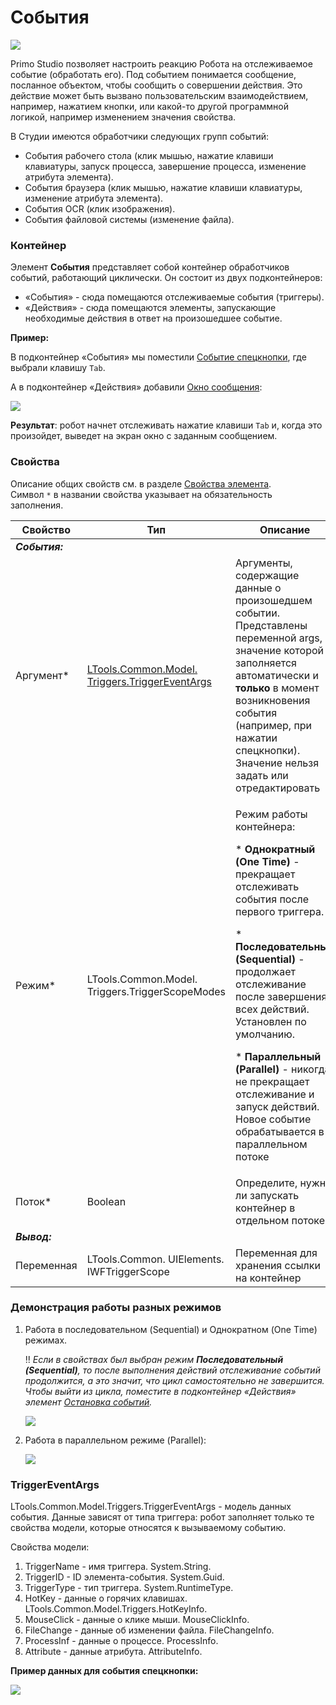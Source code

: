 # События

![](../../../resources/basic/desktop/events/image-(11).png)

Primo Studio позволяет настроить реакцию Робота на отслеживаемое событие (обработать его). Под событием понимается сообщение, посланное объектом, чтобы сообщить о совершении действия. Это действие может быть вызвано пользовательским взаимодействием, например, нажатием кнопки, или какой-то другой программной логикой, например изменением значения свойства. 

В Студии имеются обработчики следующих групп событий:
* События рабочего стола (клик мышью, нажатие клавиши клавиатуры, запуск процесса, завершение процесса, изменение атрибута элемента).
* События браузера (клик мышью, нажатие клавиши клавиатуры, изменение атрибута элемента).
* События OCR (клик изображения).
* События файловой системы (изменение файла).

### Контейнер

Элемент **События** представляет собой контейнер обработчиков событий, работающий циклически. Он состоит из двух подконтейнеров: 
* «События» - сюда помещаются отслеживаемые события (триггеры). 
* «Действия» - сюда помещаются элементы, запускающие необходимые действия в ответ на произошедшее событие. 

**Пример:** 

В подконтейнер «События» мы поместили [Событие спецкнопки](https://docs.primo-rpa.ru/primo-rpa/g_elements/el_basic/els_desktop/els_events/el_hotkeytrigger), где выбрали клавишу `Tab`. 

А в подконтейнер «Действия» добавили [Окно сообщения](https://docs.primo-rpa.ru/primo-rpa/g_elements/el_basic/els_dialogs/el_dialogs_message):

![](../../../resources/basic/desktop/events/events-container.png)

**Результат**: робот начнет отслеживать нажатие клавиши `Tab` и, когда это произойдет, выведет на экран окно с заданным сообщением.

### Свойства
Описание общих свойств см. в разделе [Свойства элемента](https://docs.primo-rpa.ru/primo-rpa/primo-studio/process/elements#svoistva-elementa).\
Символ `*` в названии свойства указывает на обязательность заполнения.

| Свойство   | Тип                                             | Описание                                     |
| ---------- | ----------------------------------------------- | -------------------------------------------- |
| ***События:*** |  |  |
| Аргумент\* | [LTools.Common.Model. Triggers.TriggerEventArgs](https://docs.primo-rpa.ru/primo-rpa/g_elements/el_basic/els_desktop/els_events/el_events#triggereventargs) | Аргументы, содержащие данные о произошедшем событии. Представлены переменной args, значение которой заполняется автоматически и **только** в момент возникновения события (например, при нажатии спецкнопки). Значение нельзя задать или отредактировать |
| Режим\*    | LTools.Common.Model. Triggers.TriggerScopeModes | <p> Режим работы контейнера:</p> <p> * **Однократный (One Time)** - прекращает отслеживать события после первого триггера. </p> <p> * **Последовательный (Sequential)** - продолжает отслеживание после завершения всех действий. Установлен по умолчанию.  </p> <p>* **Параллельный (Parallel)** - никогда не прекращает отслеживание и запуск действий. Новое событие обрабатывается в параллельном потоке </p> |
| Поток\*    | Boolean                                         | Определите, нужно ли запускать контейнер в отдельном потоке |
| ***Вывод:*** |  |  |
| Переменная | LTools.Common. UIElements. IWFTriggerScope      | Переменная для хранения ссылки на контейнер  |

### Демонстрация работы разных режимов

1. Работа в последовательном (Sequential) и Однократном (One Time) режимах.

   :bangbang: *Если в свойствах был выбран режим **Последовательный (Sequential)**, то после выполнения действий отслеживание событий продолжится, а это значит, что цикл самостоятельно не завершится. Чтобы выйти из цикла, поместите в подконтейнер «Действия» элемент [Остановка событий](https://docs.primo-rpa.ru/primo-rpa/g_elements/osnovnye-elementy/els_desktop/els_events/el_triggerscopebreak).* 

   ![](../../../resources/basic/desktop/events/events-one-time.gif)


2. Работа в параллельном режиме (Parallel):

   ![](../../../resources/basic/desktop/events/events-parallel.gif)


### TriggerEventArgs

LTools.Common.Model.Triggers.TriggerEventArgs - модель данных события. Данные зависят от типа триггера: робот заполняет только те свойства модели, которые относятся к вызываемому событию.

Свойства модели:
1. TriggerName - имя триггера. System.String.
2. TriggerID - ID элемента-события. System.Guid.
3. TriggerType - тип триггера. System.RuntimeType.
4. HotKey - данные о горячих клавишах. LTools.Common.Model.Triggers.HotKeyInfo.
5. MouseClick - данные о клике мыши. MouseClickInfo.
6. FileChange - данные об изменении файла. FileChangeInfo.
7. ProcessInf - данные о процессе. ProcessInfo.
8. Attribute - данные атрибута. AttributeInfo.

**Пример данных для события спецкнопки:**

![](../../../resources/basic/desktop/events/events-args-model.png)
